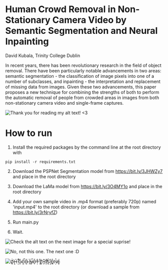 # Human Crowd Removal in Non-Stationary Camera Video by Semantic Segmentation and Neural Inpainting
David Kubala, Trinity College Dublin

In recent years, there has been revolutionary research in the field of object removal. There have been particularly notable advancements in two areas: semantic segmentation - the classification of image pixels into one of a number of subclasses, and inpainting - the interpretation and replacement of missing data from images. Given these two advancements, this paper proposes a new technique for combining the strengths of both to perform the automatic removal of people from crowded areas in images from both non-stationary camera video and single-frame captures.

![Thank you for reading my alt text! <3](https://github.com/dkncus/CrowdRemoval/blob/master/images/cover_photo.png)

# How to run

1. Install the required packages by the command line at the root directory with

`pip install -r requirements.txt`

2. Download the PSPNet Segmentation model from https://bit.ly/3JHWZy7 and place in the root directory

3. Download the LaMa model from https://bit.ly/3O4MY1o and place in the root directory
  
4. Add your own sample video in .mp4 format (preferably 720p) named 'input.mp4' to the root directory (or download a sample from https://bit.ly/3rNryfZ)

5. Run main.py

6. Wait. 
  
![Check the alt text on the next image for a special suprise!](https://github.com/dkncus/CrowdRemoval/blob/master/images/portfolio_1.jpg)
                                                                                                                    
![No, not this one. The next one :D](https://github.com/dkncus/CrowdRemoval/blob/master/images/portfolio_2.jpg)
  
![Ȯ̸̱̦͚̜͗͌̏̏̇̏̏̓̈́̒̓̃̑͘Ḩ̶̙̱̰͉̯̭̬́́̿̃͑̄͗̓͘͝ ̵̮̠̰̹͇̳͕̄̆̉̚̚͜G̵͕̯̘̹̣̮̜̩̠̹̋O̷̤̼͉̭͈͖̒̊̇͗͑͛͗͛̅̔̚͝͝͝D̴̫̣̋̃̏̇̈́͠͠͝͠ ̶̟͛̈́̇̏͒̑̉̀̊́̋͠N̶̳͛́̂̆̎̔̍͗̈́̊̀͑͋̍̚Ǒ̷̊́ͅȚ̶̂̉̍́̑̌ ̵͉̯̜̖̝̔̽̾̉̿̽̑̽̍̈́T̸͇̺̜͍̩̜̥͇͇̈H̵̡͔͓̱̥͖͈̺͚̤͔͍͚͈͊̈́̒̄̈́̕Ị̵̛͖̞̯͓̊̌̎͑͑̾̕̕S̴̨̡̨̛͔̞͕͈̟͈̈͌͛̎̒̀̈́͜͝ ̷̡̡̯̳͙͍̣̣̤̜̔͐̍̋̇Ô̴̻͚͔͔͒͊̎̄͠ͅŅ̵͔̹̳̱̝̝̘͇̠̟̘̯̣̻̈̐̓̈͂̓͐͠͠Ȩ̴̧̭̩̖̥̈](https://github.com/dkncus/CrowdRemoval/blob/master/images/portfolio_3.jpg)
